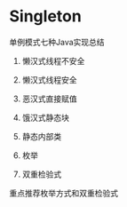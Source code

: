 # Singleton
单例模式七种Java实现总结
1. 懒汉式线程不安全

2. 懒汉式线程安全

3. 恶汉式直接赋值

4. 饿汉式静态块

5. 静态内部类

6. 枚举

7. 双重检验式


重点推荐枚举方式和双重检验式
